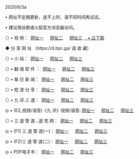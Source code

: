 <p>2020/6/3a
<p>• 网址不定期更新，连不上时，请不同时间再试试。
<p>• 建议用谷歌或火狐官方浏览器访问。
<p>◎ • 视 频： 
<a href="http://hys.lexmarktr.com/" target="_blank">网址一</a> 　 
<a href="http://hrp.lexmarktr.com/" target="_blank">网址二</a> 　 
<a href="http://hwo.lexmarktr.com/b.html" target="_blank">网址三</a>
<a href="https://yadi.sk/d/d0sUeAOpal3njw" target="_wblank">　• 云下载 </a></p>
<p>◆ 分 享 网 址 （https://d.itpc.ga/ 请 收 藏） </p>

<p>◎ • 小 站：  
<a href="http://hys.lexmarktr.com/f.html" target="_blank">网址一</a> 　 
<a href="http://hrp.lexmarktr.com/h.html" target="_blank">网址二</a> 　 
<a href="http://hwo.lexmarktr.com/k/" target="_blank">网址三</a></p>
<p>◎ • 翻 墙 软 件 ：  
<a href="http://hys.lexmarktr.com/ff/" target="_blank">网址一</a> 　 
<a href="http://hrp.lexmarktr.com/s/read/a1_nd.html" target="_blank">网址二</a> 　 
<a href="http://hwo.lexmarktr.com/ff/index.html" target="_blank">网址三</a></p>
<p>◎ • 每 日 新 闻：  
<a href="http://hys.lexmarktr.com/day/" target="_blank">网址一</a> 　 
<a href="http://hrp.lexmarktr.com/day/" target="_blank">网址二</a> 　 
<a href="http://hwo.lexmarktr.com/day/index.html" target="_blank">网址三</a></p>
<p>◎ • 短 波 分 享：  
<a href="http://hys.lexmarktr.com/h/" target="_blank">网址一</a> 　 
<a href="http://hrp.lexmarktr.com/h/" target="_blank">网址二</a> 　 
<a href="http://hwo.lexmarktr.com/h/index.html" target="_blank">网址三</a></p>
<p>◎ • 九 评.三 退：  
<a href="http://hys.lexmarktr.com/t/" target="_blank">网址一</a> 　 
<a href="http://hrp.lexmarktr.com/v2/index.html" target="_blank">网址二</a> 　 
<a href="http://hwo.lexmarktr.com/tt/index.html" target="_blank">网址三</a> 　</p>
<p>◎ • (E2_视频/语音)《九 评》视频/语音: 
<a href="http://hys.lexmarktr.com/7738.html" target="_blank">网址一</a> 　 
<a href="http://hrp.lexmarktr.com/7614.html" target="_blank">网址二</a> 　 
<a href="http://hwo.lexmarktr.com/7633.html" target="_blank">网址三</a></p>
<p>◎ • 三 退 管 道...退 党 网：  
<a href="http://hys.lexmarktr.com/go/td1.html" target="_blank">网址一</a> 　 
<a href="http://hrp.lexmarktr.com/go/td2.html" target="_blank">网址二</a> 　 
<a href="http://hwo.lexmarktr.com/go/td3.html" target="_blank">网址三</a></p>
<p>◎ • (F1) 三 退 管 道(一)： 
<a href="http://hys.lexmarktr.com/dd/" target="_blank">网址一</a> 　 
<a href="http://hrp.lexmarktr.com/s/read/a1_tdx.html" target="_blank">网址二</a> 　 
<a href="http://hwo.lexmarktr.com/dd/" target="_blank">网址三</a></p>
<p>◎ • (F2)三 退 管 道(二)： 
<a href="http://hwo.lexmarktr.com/d/" target="_blank">网址一</a> 　 
<a href="http://hys.lexmarktr.com/d/index.html" target="_blank">网址二</a> 　 
<a href="http://hrp.lexmarktr.com/d/" target="_blank">网址三</a></p>
<p>◎ • PDF电子书：  
<a href="http://hys.lexmarktr.com/p/" target="_blank">网址一</a> 　 
<a href="http://hrp.lexmarktr.com/p/index.html" target="_blank">网址二</a> 　 
<a href="http://hwo.lexmarktr.com/p/" target="_blank">网址三</a></p>
